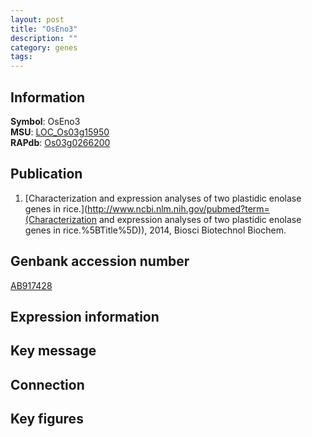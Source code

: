 ```yaml
---
layout: post
title: "OsEno3"
description: ""
category: genes
tags: 
---
```


## Information
__Symbol__: OsEno3  
__MSU__: [LOC_Os03g15950](http://rice.plantbiology.msu.edu/cgi-bin/ORF_infopage.cgi?orf=LOC_Os03g15950)  
__RAPdb__: [Os03g0266200](http://rapdb.dna.affrc.go.jp/viewer/gbrowse_details/irgsp1?name=Os03g0266200)  

## Publication
1. [Characterization and expression analyses of two plastidic enolase genes in rice.](http://www.ncbi.nlm.nih.gov/pubmed?term=(Characterization and expression analyses of two plastidic enolase genes in rice.%5BTitle%5D)), 2014, Biosci Biotechnol Biochem.

## Genbank accession number
[AB917428](http://www.ncbi.nlm.nih.gov/nuccore/AB917428)

## Expression information

## Key message

## Connection

## Key figures


